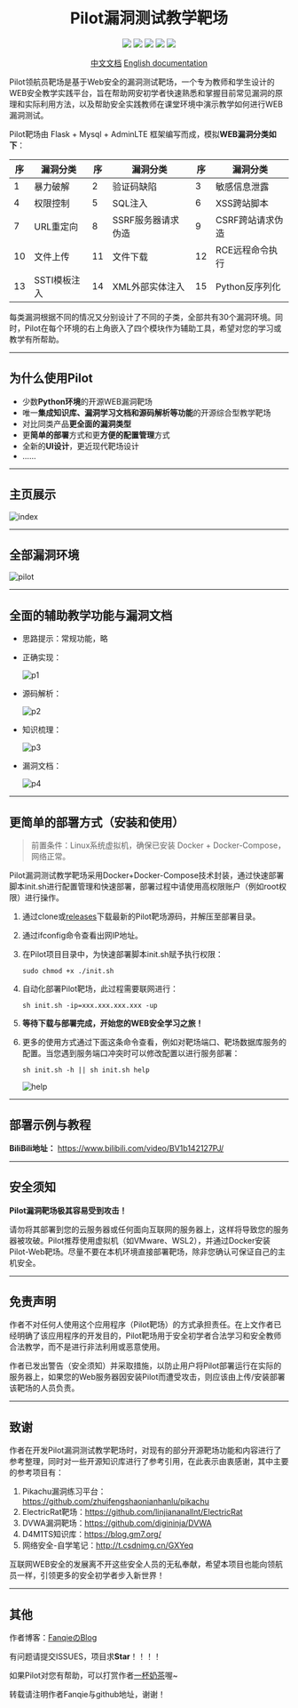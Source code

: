 <h1 align="center">
Pilot漏洞测试教学靶场
</h1>

<p align="center">
<img src="https://img.shields.io/badge/漏洞挖掘-blue">
<img src="https://img.shields.io/badge/渗透测试-blue">
<img src="https://img.shields.io/badge/Web安全-教学靶场-P">
<img src="https://img.shields.io/badge/version-1.0.1-p">
<img src="https://img.shields.io/badge/License-GPLv3-orange">
</p>

<p align="center">
<a href="https://github.com/2740908911/Pilot-Web">中文文档</a>
<a href="https://github.com/2740908911/Pilot-Web/blob/main/README_EN.md">English documentation</a>
</p>

Pilot领航员靶场是基于Web安全的漏洞测试靶场，一个专为教师和学生设计的WEB安全教学实践平台，旨在帮助网安初学者快速熟悉和掌握目前常见漏洞的原理和实际利用方法，以及帮助安全实践教师在课堂环境中演示教学如何进行WEB漏洞测试。

Pilot靶场由 Flask + Mysql + AdminLTE 框架编写而成，模拟**WEB漏洞分类如下**：

| 序   | 漏洞分类     | 序   | 漏洞分类           | 序   | 漏洞分类         |
| ---- | ------------ | ---- | ------------------ | ---- | ---------------- |
| 1    | 暴力破解     | 2    | 验证码缺陷         | 3    | 敏感信息泄露     |
| 4    | 权限控制     | 5    | SQL注入            | 6    | XSS跨站脚本      |
| 7    | URL重定向    | 8    | SSRF服务器请求伪造 | 9    | CSRF跨站请求伪造 |
| 10   | 文件上传     | 11   | 文件下载           | 12   | RCE远程命令执行  |
| 13   | SSTI模板注入 | 14   | XML外部实体注入    | 15   | Python反序列化   |

每类漏洞根据不同的情况又分别设计了不同的子类，全部共有30个漏洞环境。同时，Pilot在每个环境的右上角嵌入了四个模块作为辅助工具，希望对您的学习或教学有所帮助。

---

## 为什么使用Pilot

* 少数**Python环境**的开源WEB漏洞靶场
* 唯一**集成知识库、漏洞学习文档和源码解析等功能**的开源综合型教学靶场
* 对比同类产品**更全面的漏洞类型**
* 更**简单的部署**方式和更**方便的配置管理**方式
* 全新的**UI设计**，更近现代靶场设计
* ……

---

## 主页展示

![index](readme/index.png)

---

## 全部漏洞环境

![pilot](readme/pilot.png)

---

## 全面的辅助教学功能与漏洞文档

* 思路提示：常规功能，略

* 正确实现：

  ![p1](readme/p1.png)

* 源码解析：

  ![p2](readme/p2.png)

* 知识梳理：

  ![p3](readme/p3.png)

* 漏洞文档：

  ![p4](readme/p4.png)

---

## 更简单的部署方式（安装和使用）

> 前置条件：Linux系统虚拟机，确保已安装 Docker + Docker-Compose，网络正常。

Pilot漏洞测试教学靶场采用Docker+Docker-Compose技术封装，通过快速部署脚本init.sh进行配置管理和快速部署，部署过程中请使用高权限账户（例如root权限）进行操作。

1. 通过clone或[releases](https://github.com/2740908911/Pilot-Web/releases/)下载最新的Pilot靶场源码，并解压至部署目录。

2. 通过ifconfig命令查看出网IP地址。

3. 在Pilot项目目录中，为快速部署脚本init.sh赋予执行权限：

   ```shell
   sudo chmod +x ./init.sh
   ```

4. 自动化部署Pilot靶场，此过程需要联网进行：

   ```shell
   sh init.sh -ip=xxx.xxx.xxx.xxx -up
   ```

5. **等待下载与部署完成，开始您的WEB安全学习之旅！**

6. 更多的使用方式通过下面这条命令查看，例如对靶场端口、靶场数据库服务的配置。当您遇到服务端口冲突时可以修改配置以进行服务部署：

   ```shell
   sh init.sh -h || sh init.sh help
   ```

   ![help](readme/help.png)

---

## 部署示例与教程

**BiliBili地址：** https://www.bilibili.com/video/BV1b142127PJ/

<!--**图片演示：** 时间较长，可以根据部署视频进行部署-->

<!--![PILOT演示视频](readme/PILOT.gif)-->

---

## 安全须知

**Pilot漏洞靶场极其容易受到攻击！**

请勿将其部署到您的云服务器或任何面向互联网的服务器上，这样将导致您的服务器被攻破。Pilot推荐使用虚拟机（如VMware、WSL2），并通过Docker安装Pilot-Web靶场。尽量不要在本机环境直接部署靶场，除非您确认可保证自己的主机安全。

---

## 免责声明

作者不对任何人使用这个应用程序（Pilot靶场）的方式承担责任。在上文作者已经明确了该应用程序的开发目的，Pilot靶场用于安全初学者合法学习和安全教师合法教学，而不是进行非法利用或恶意使用。

作者已发出警告（安全须知）并采取措施，以防止用户将Pilot部署运行在实际的服务器上，如果您的Web服务器因安装Pilot而遭受攻击，则应该由上传/安装部署该靶场的人员负责。

---

## 致谢

作者在开发Pilot漏洞测试教学靶场时，对现有的部分开源靶场功能和内容进行了参考整理，同时对一些开源知识库进行了参考引用，在此表示由衷感谢，其中主要的参考项目有：

1. Pikachu漏洞练习平台：https://github.com/zhuifengshaonianhanlu/pikachu
2. ElectricRat靶场：https://github.com/linjiananallnt/ElectricRat
3. DVWA漏洞靶场：https://github.com/digininja/DVWA
4. D4M1TS知识库：https://blog.gm7.org/
5. 网络安全-自学笔记：http://t.csdnimg.cn/GXYeq

互联网WEB安全的发展离不开这些安全人员的无私奉献，希望本项目也能向领航员一样，引领更多的安全初学者步入新世界！

---

## 其他

作者博客：[FanqieのBlog](https://f4nq1e.com/)

有问题请提交ISSUES，项目求**Star**！！！！

如果Pilot对您有帮助，可以打赏作者[一杯奶茶](https://reward.f4nq1e.com/)喔~

转载请注明作者Fanqie与github地址，谢谢！
